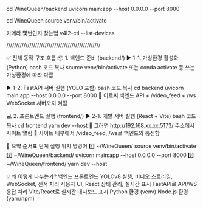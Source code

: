cd WineQueen/backend
uvicorn main:app --host 0.0.0.0 --port 8000

cd WineQueen
source venv/bin/activate

카메라 몇번인지 찾는법
v4l2-ctl --list-devices

/////////////////////////////////////////////////

✅ 전체 동작 구조 흐름
📦 1. 백엔드 준비 (backend/)
▶ 1-1. 가상환경 활성화 (Python)
bash
코드 복사
source venv/bin/activate
또는 conda activate 등 쓰는 가상환경에 따라 다름

▶ 1-2. FastAPI 서버 실행 (YOLO 포함)
bash
코드 복사
cd backend
uvicorn main:app --host 0.0.0.0 --port 8000
🔹 이로써 백엔드 API + /video_feed + /ws WebSocket 서버까지 켜짐

💻 2. 프론트엔드 실행 (frontend/)
▶ 2-1. 개발 서버 실행 (React + Vite)
bash
코드 복사
cd frontend
yarn dev --host
🔹 그러면 http://192.168.xx.xx:5173/ 주소에서 사이트 열림
🔹 사이트 내부에서 /video_feed, /ws로 백엔드와 통신함

🧭 요약 순서표
단계	실행 위치	명령어
1️⃣	~/WineQueen/	source venv/bin/activate
2️⃣	~/WineQueen/backend/	uvicorn main:app --host 0.0.0.0 --port 8000
3️⃣	~/WineQueen/frontend/	yarn dev --host

💡 왜 이렇게 나누는가?
백엔드	프론트엔드
YOLOv8 실행, 비디오 스트리밍, WebSocket, 센서 처리	사용자 UI, React 상태 관리, 실시간 표시
FastAPI로 API/WS 응답 처리	Vite/React로 실시간 대시보드 표시
Python 환경 (venv)	Node.js 환경 (yarn/npm)